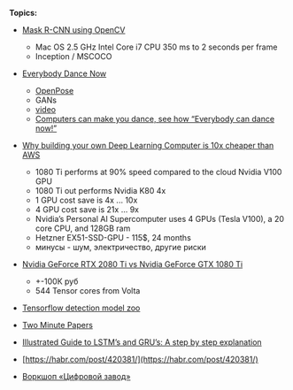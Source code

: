 **Topics:**

* [Mask R-CNN using OpenCV](https://www.learnopencv.com/deep-learning-based-object-detection-and-instance-segmentation-using-mask-r-cnn-in-opencv-python-c/)
	
	* Mac OS 2.5 GHz Intel Core i7 CPU 350 ms to 2 seconds per frame
	* Inception / MSCOCO

* [Everybody Dance Now](https://arxiv.org/pdf/1808.07371.pdf)
	
	* [OpenPose](https://github.com/CMU-Perceptual-Computing-Lab/openpose)
	* GANs
	* [video](https://www.youtube.com/watch?v=PCBTZh41Ris)
	* [Computers can make you dance, see how “Everybody can dance now!”](https://towardsdatascience.com/computers-can-make-you-dance-see-how-everybody-can-dance-now-501be0098916)

* [Why building your own Deep Learning Computer is 10x cheaper than AWS](https://medium.com/the-mission/why-building-your-own-deep-learning-computer-is-10x-cheaper-than-aws-b1c91b55ce8c
)

	* 1080 Ti performs at 90% speed compared to the cloud Nvidia V100 GPU
	* 1080 Ti out performs Nvidia K80 4x
	* 1 GPU cost save is 4x ... 10x
	* 4 GPU cost save is 21x ... 9x
	* Nvidia’s Personal AI Supercomputer uses 4 GPUs (Tesla V100), a 20 core CPU, and 128GB ram
	* Hetzner EX51-SSD-GPU - 115$, 24 months
	* минусы - шум, электричество, другие риски

* [Nvidia GeForce RTX 2080 Ti vs Nvidia GeForce GTX 1080 Ti](https://www.techradar.com/news/nvidia-geforce-rtx-2080-ti-vs-nvidia-gtx-1080-ti)
	
	* +-100К руб
	* 544 Tensor cores from Volta

* [Tensorflow detection model zoo](https://github.com/tensorflow/models/blob/master/research/object_detection/g3doc/detection_model_zoo.md)

* [Two Minute Papers](https://www.youtube.com/channel/UCbfYPyITQ-7l4upoX8nvctg)

* [Illustrated Guide to LSTM’s and GRU’s: A step by step explanation](https://towardsdatascience.com/illustrated-guide-to-lstms-and-gru-s-a-step-by-step-explanation-44e9eb85bf21)

* [https://habr.com/post/420381/](https://habr.com/post/420381/)

* [
Воркшоп «Цифровой завод»](http://ai-community.com/voronezh-sibur-workshop-tsyphrovaya-transphormatsiya-rif-2018#rec65946188)


